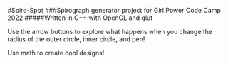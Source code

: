 #Spiro-Spot
###Spirograph generator project for Girl Power Code Camp 2022
#####Written in C++ with OpenGL and glut

Use the arrow buttons to explore what happens when you change the radius of the outer circle, inner circle, and pen!

Use math to create cool designs!
